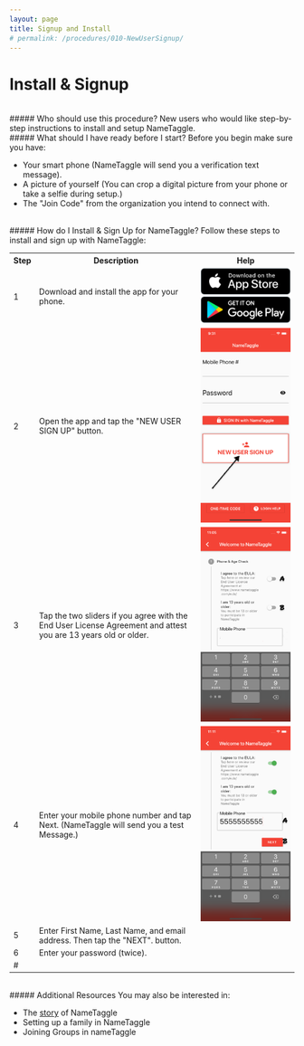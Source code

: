 ```yaml
---
layout: page
title: Signup and Install
# permalink: /procedures/010-NewUserSignup/
---
```


<h1 class="perm-marker">Install & Signup</h1>

<br>
##### Who should use this procedure?
New users who would like step-by-step instructions to install and setup NameTaggle.

<br>
##### What should I have ready before I start?
Before you begin make sure you have:
<ul class="release-bullets">
<li> Your smart phone (NameTaggle will send you a verification text message).</li>
<li> A picture of yourself (You can crop a digital picture from your phone or take a selfie during setup.)</li>
<li>The "Join Code" from the organization you intend to connect with.</li>
</ul>

<br>
##### How do I Install & Sign Up for NameTaggle?
Follow these steps to install and sign up with NameTaggle:
<table class="procedure-table">
  <tr>
    <th>Step</th>
    <th>Description</th>
    <th>Help</th>
  </tr>
  <tr>
    <td class="step-num">1</td>
    <td class="description">Download and install the app for your phone. </td>
    <td class="help">
      <a href="https://apps.apple.com/us/app/nametaggle/id1479297455"><img src="/assets/download-app-store.png"></a>
      <br>
      <a href="https://play.google.com/store/apps/details?id=com.nametaggle.nametaggle&hl=en_US"><img src="/assets/download-google-play.png"></a>
    </td>
  </tr>
  <tr>
    <td class="step-num">2</td>
    <td class="description">Open the app and tap the "NEW USER SIGN UP" button.</td>
    <td class="help"><img src="assets/index-52b6ff02.png"></td>
  </tr>

  <tr>
    <td class="step-num">3</td>
    <td class="description"> Tap the two sliders if you agree with the End User License Agreement and attest you are 13 years old or older.</td>
    <td class="help"><img height="15%" src="assets/index-afa40d10.png"></td>
  </tr>

  <tr>
    <td class="step-num">4</td>
    <td class="description">Enter your mobile phone number and tap Next. (NameTaggle will send you a test Message.)</td>
    <td class="help"><img height="15%" src="assets/index-cdff2edb.png"></td>
  </tr>

  <tr>
    <td class="step-num">5</td>
    <td class="description">Enter First Name, Last Name, and email address. Then tap the "NEXT". button.</td>
    <td class="help"><img height="15%" src=""></td>
  </tr>


  <tr>
    <td class="step-num">6</td>
    <td class="description">Enter your password (twice).</td>
    <td class="help"><img height="15%" src=""></td>
  </tr>

  <tr>
    <td class="step-num">#</td>
    <td class="description"></td>
    <td class="help"><img height="15%" src=""></td>
  </tr>

</table>

<br>
##### Additional Resources
You may also be interested in:
<ul class="release-bullets">
<li>The <a class="" href="/about/">story</a> of NameTaggle</li>
<li>Setting up a family in NameTaggle</li>
<li>Joining Groups in nameTaggle</li>
</ul>
